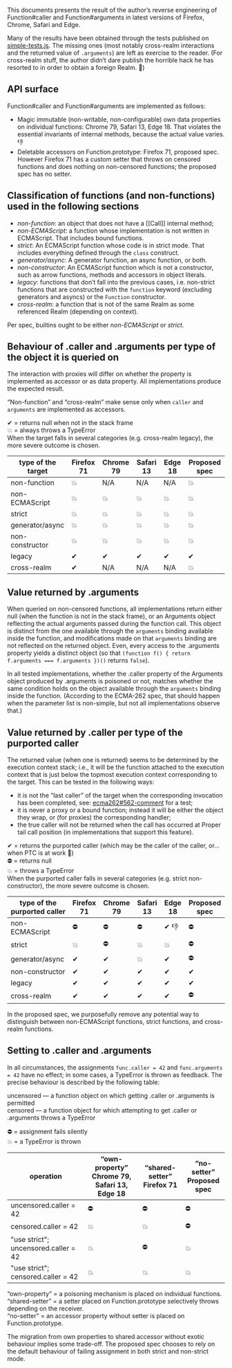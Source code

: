 This documents presents the result of the author’s reverse engineering of Function#caller and Function#arguments
in latest versions of Firefox, Chrome, Safari and Edge.

Many of the results have been obtained through the tests published on
[simple-tests.js](simple-tests.js).
The missing ones (most notably cross-realm interactions and the returned value of `.arguments`) are left as exercise to the reader.
(For cross-realm stuff, the author didn’t dare publish the horrible hack he has resorted to in order to obtain a foreign Realm. 🤪)


## API surface

Function#caller and Function#arguments are implemented as follows:

* Magic immutable (non-writable, non-configurable) own data properties on individual functions: Chrome 79, Safari 13, Edge 18. That violates the essential invariants of internal methods, because the actual value varies. 👎
* Deletable accessors on Function.prototype: Firefox 71, proposed spec. However Firefox 71 has a custom setter that throws on censored functions and does nothing on non-censored functions; the proposed spec has no setter.


## Classification of functions (and non-functions) used in the following sections

* _non-function_: an object that does not have a [[Call]] internal method;
* _non-ECMAScript_: a function whose implementation is not written in ECMAScript. That includes bound functions.
* _strict_: An ECMAScript function whose code is in strict mode.
    That includes everything defined through the `class` construct.
* _generator/async_: A generator function, an async function, or both.
* _non-constructor_: An ECMAScript function which is not a constructor,
  such as arrow functions, methods and accessors in object literals. 
* _legacy_: functions that don’t fall into the previous cases,
    i.e. non-strict functions that are constructed with the `function` keyword (excluding generators and asyncs)
    or the `Function` constructor.
* _cross-realm_: a function that is not of the same Realm as some referenced Realm (depending on context).

Per spec, builtins ought to be either _non-ECMAScript_ or _strict_.


## Behaviour of .caller and .arguments per type of the object it is queried on

The interaction with proxies will differ on whether the property is implemented as accessor or as data property.
All implementations produce the expected result.

“Non-function” and “cross-realm” make sense only when `caller` and `arguments` are implemented as accessors.

✔︎ = returns null when not in the stack frame  
💥 = always throws a TypeError  
When the target falls in several categories (e.g. cross-realm legacy), the more severe outcome is chosen.

type of the target| Firefox 71 | Chrome 79 | Safari 13 | Edge 18 | Proposed spec
------------------|------------|-----------|-----------|---------|--------
non-function      | 💥         | N/A       | N/A       | N/A     | 💥
non-ECMAScript    | 💥         | 💥        | 💥        | 💥     | 💥
strict            | 💥         | 💥        | 💥        | 💥     | 💥
generator/async   | 💥         | 💥        | 💥        | 💥     | 💥
non-constructor   | 💥         | 💥        | 💥        | 💥     | 💥
legacy            | ✔︎          | ✔︎         | ✔︎         | ✔︎       | ✔︎
cross-realm       | ✔︎          | N/A       | N/A       | N/A     | 💥


## Value returned by .arguments

When queried on non-censored functions, all implementations return either null (when the function is not in the stack frame),
or an Arguments object reflecting the actual arguments passed during the function call.
This object is distinct from the one available through the `arguments` binding available inside the function, and
modifications made on that `arguments` binding are not reflected on the returned object. Even, every access to the .arguments property yields a distinct object (so that `(function f() { return f.arguments === f.arguments })()` returns `false`).

In all tested implementations, whether the .caller property of the Arguments object produced by .arguments is poisoned or not, matches whether the same condition holds on the object available through the `arguments` binding inside the function. (According to the ECMA-262 spec, that should happen when the parameter list is non-simple, but not all implementations observe that.)


## Value returned by .caller per type of the purported caller

The returned value (when one is returned) seems to be determined by the execution context stack; i.e., it will be the function attached to the execution context that is just below the topmost execution context corresponding to the target. This can be tested in the following ways:

* it is not the “last caller” of the target when the corresponding invocation has been completed, see: [ecma262#562-comment](https://github.com/tc39/ecma262/issues/562#issuecomment-218605762) for a test;
* it is never a proxy or a bound function; instead it will be either the object they wrap, or (for proxies) the corresponding handler;
* the true caller will not be returned when the call has occurred at Proper tail call position (in implementations that support this feature).

✔︎ = returns the purported caller (which may be the caller of the caller, or... when PTC is at work 🤥)  
⛔ = returns null  
💥 = throws a TypeError  
When the purported caller falls in several categories (e.g. strict non-constructor), the more severe outcome is chosen.

type of the purported caller | Firefox 71 | Chrome 79 | Safari 13 | Edge 18 | Proposed spec
------------------|------------|-----------|-----------|---------|-----------
non-ECMAScript    | ⛔        | ⛔         | ⛔       | ✔︎ 👎    | ⛔
strict            | 💥        | ⛔         | 💥       | 💥      | ⛔
generator/async   | ✔︎         | ✔︎          | 💥        | ✔︎       | ⛔
non-constructor   | ✔︎         | ✔︎          | ✔︎         | ✔︎       | ✔︎
legacy            | ✔︎         | ✔︎          | ✔︎         | ✔︎       | ✔︎
cross-realm       | ✔︎         | ✔︎          | ✔︎         | ✔︎       | ⛔

In the proposed spec, we purposefully remove any potential way to distinguish between non-ECMAScript functions, strict functions, and cross-realm functions.

## Setting to .caller and .arguments

In all circumstances, the assignments `func.caller = 42` and `func.arguments = 42` have no effect; in some cases, a TypeError is thrown as feedback. The precise behaviour is described by the following table:

uncensored — a function object on which getting .caller or .arguments is permitted  
censored — a function object for which attempting to get .caller or .arguments throws a TypeError

⛔️ = assignment fails silently  
💥 = a TypeError is thrown

operation | “own-property”<br>Chrome 79, Safari 13, Edge 18 | “shared-setter”<br>Firefox 71 | “no-setter”<br>Proposed spec
-------------------------------------|----------------|-----------------|-----------
uncensored.caller = 42               |  ⛔️  |  ⛔️  |  ⛔️  
censored.caller = 42                 |  💥  |  💥  |  ⛔️  
"use strict"; uncensored.caller = 42 |  💥  |  ⛔️  |  💥  
"use strict"; censored.caller = 42   |  💥  |  💥  |  💥  

“own-property” =  a poisoning mechanism is placed on individual functions.  
“shared-setter” =  a setter placed on Function.prototype selectively throws depending on the receiver.  
“no-setter” = an accessor property without setter is placed on Function.prototype.  

The migration from own properties to shared accessor without exotic behaviour implies some trade-off. The proposed spec chooses to rely on the default behaviour of failing assignment in both strict and non-strict mode.


